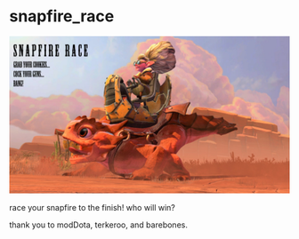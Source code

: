 # snapfire_race

![Poster](https://github.com/jojuno/snapfire_race/blob/master/dota-2-snapfire_loading_screen.jpg)

race your snapfire to the finish! who will win?

thank you to modDota, terkeroo, and barebones.
